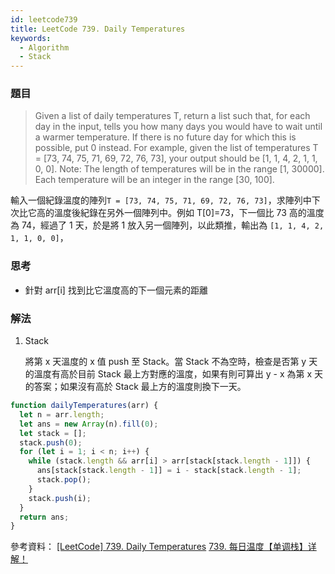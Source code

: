 ```yaml
---
id: leetcode739
title: LeetCode 739. Daily Temperatures
keywords:
  - Algorithm
  - Stack
---
```


### 題目

> Given a list of daily temperatures T, return a list such that, for each day in the input, tells you how many days you would have to wait until a warmer temperature. If there is no future day for which this is possible, put 0 instead.
> For example, given the list of temperatures T = [73, 74, 75, 71, 69, 72, 76, 73], your output should be [1, 1, 4, 2, 1, 1, 0, 0].
> Note: The length of temperatures will be in the range [1, 30000]. Each temperature will be an integer in the range [30, 100].

輸入一個紀錄溫度的陣列`T = [73, 74, 75, 71, 69, 72, 76, 73]`，求陣列中下次比它高的溫度後紀錄在另外一個陣列中。例如 T[0]=73，下一個比 73 高的溫度為 74，經過了 1 天，於是將 1 放入另一個陣列，以此類推，輸出為 `[1, 1, 4, 2, 1, 1, 0, 0]`，

### 思考

- 針對 arr[i] 找到比它溫度高的下一個元素的距離

### 解法

1. Stack

   將第 x 天溫度的 x 值 push 至 Stack。當 Stack 不為空時，檢查是否第 y 天的溫度有高於目前 Stack 最上方對應的溫度，如果有則可算出 y - x 為第 x 天的答案；如果沒有高於 Stack 最上方的溫度則換下一天。

```javascript
function dailyTemperatures(arr) {
  let n = arr.length;
  let ans = new Array(n).fill(0);
  let stack = [];
  stack.push(0);
  for (let i = 1; i < n; i++) {
    while (stack.length && arr[i] > arr[stack[stack.length - 1]]) {
      ans[stack[stack.length - 1]] = i - stack[stack.length - 1];
      stack.pop();
    }
    stack.push(i);
  }
  return ans;
}
```

參考資料：
[[LeetCode] 739. Daily Temperatures](https://medium.com/@authentic_pumpkin_jackal_935)
[739. 每日温度【单调栈】详解！](https://leetcode-cn.com/problems/daily-temperatures/solution/739-mei-ri-wen-du-dan-diao-zhan-xiang-ji-8kl5/)
